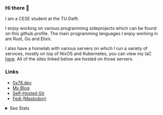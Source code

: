 ### Hi there 👋
I am a CESE student at the TU Delft.

I enjoy working on various programming sideprojects which can be found on this github profile.
The main programming languages I enjoy working in are Rust, Go and Elixir. 

I also have a homelab with various servers on which I run a variety of services, mostly on top of NixOS and Kubernetes, you can view my IaC [here](https://github.com/NULLx76/infrastructure).
All of the sites linked below are hosted on those servers.

### Links
* [0x76.dev](https://0x76.dev)
* [My Blog](https://blog.xirion.net)
* [Self-Hosted Git](https://git.0x76.dev)
* [Fedi (Mastodon)](https://fedi.xirion.net/@victor)

<details>
  <summary>See Stats</summary>
  
  ![Git Stats](https://github-readme-stats.vercel.app/api?username=NULLx76&count_private=true)
  
  ![Language Stats](https://github-readme-stats.vercel.app/api/top-langs/?username=NULLx76)
</details
